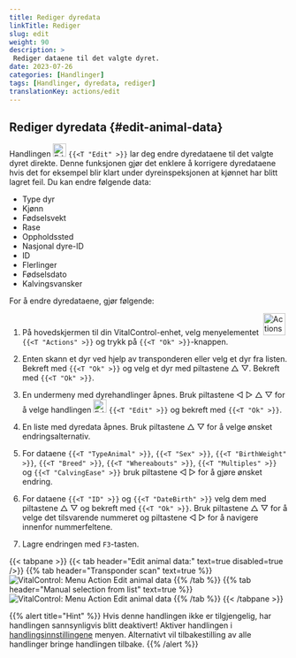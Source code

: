 ```yaml
---
title: Rediger dyredata
linkTitle: Rediger
slug: edit
weight: 90
description: >
 Rediger dataene til det valgte dyret.
date: 2023-07-26
categories: [Handlinger]
tags: [Handlinger, dyredata, rediger]
translationKey: actions/edit
---
```


## Rediger dyredata {#edit-animal-data}

Handlingen <img src="/icons/actions/edit.svg" width="24" align="bottom" alt="Edit" /> `{{<T "Edit" >}}` lar deg endre dyredataene til det valgte dyret direkte. Denne funksjonen gjør det enklere å korrigere dyredataene hvis det for eksempel blir klart under dyreinspeksjonen at kjønnet har blitt lagret feil. Du kan endre følgende data:

- Type dyr
- Kjønn
- Fødselsvekt
- Rase
- Oppholdssted
- Nasjonal dyre-ID
- ID
- Flerlinger
- Fødselsdato
- Kalvingsvansker

For å endre dyredataene, gjør følgende:

1. På hovedskjermen til din VitalControl-enhet, velg menyelementet &nbsp;<img src="/icons/actions.svg" width="40" align="bottom" alt="Actions" /> `{{<T "Actions" >}}` og trykk på `{{<T "Ok" >}}`-knappen.

2. Enten skann et dyr ved hjelp av transponderen eller velg et dyr fra listen. Bekreft med `{{<T "Ok" >}}` og velg et dyr med piltastene △ ▽. Bekreft med `{{<T "Ok" >}}`.

3. En undermeny med dyrehandlinger åpnes. Bruk piltastene ◁ ▷ △ ▽ for å velge handlingen <img src="/icons/actions/edit.svg" width="24" align="bottom" alt="Edit" /> `{{<T "Edit" >}}` og bekreft med `{{<T "Ok" >}}`.

4. En liste med dyredata åpnes. Bruk piltastene △ ▽ for å velge ønsket endringsalternativ.

5. For dataene `{{<T "TypeAnimal" >}}`, `{{<T "Sex" >}}`, `{{<T "BirthWeight" >}}`, `{{<T "Breed" >}}`, `{{<T "Whereabouts" >}}`, `{{<T "Multiples" >}}` og `{{<T "CalvingEase" >}}` bruk piltastene ◁ ▷ for å gjøre ønsket endring.

6. For dataene `{{<T "ID" >}}` og `{{<T "DateBirth" >}}` velg dem med piltastene △ ▽ og bekreft med `{{<T "Ok" >}}`. Bruk piltastene △ ▽ for å velge det tilsvarende nummeret og piltastene ◁ ▷ for å navigere innenfor nummerfeltene.

7. Lagre endringen med `F3`-tasten.

{{< tabpane >}}
{{< tab header="Edit animal data:" text=true disabled=true />}}
{{% tab header="Transponder scan" text=true %}}
![VitalControl: Menu Action Edit animal data](../images/edit-scan.png "Edit animal data")
{{% /tab %}}
{{% tab header="Manual selection from list" text=true %}}
![VitalControl: Menu Action Edit animal data](../images/edit.png "Edit animal data")
{{% /tab %}}
{{< /tabpane >}}

{{% alert title="Hint" %}}
Hvis denne handlingen ikke er tilgjengelig, har handlingen sannsynligvis blitt deaktivert! Aktiver handlingen i [handlingsinnstillingene](../setting/) menyen. Alternativt vil tilbakestilling av alle handlinger bringe handlingen tilbake.
{{% /alert %}}
